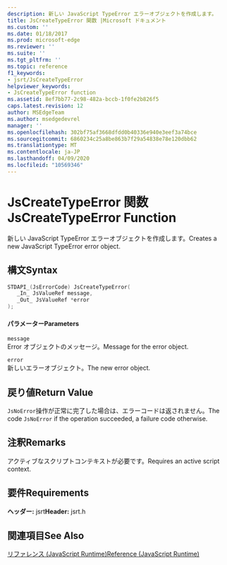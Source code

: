 ```yaml
---
description: 新しい JavaScript TypeError エラーオブジェクトを作成します。
title: JsCreateTypeError 関数 |Microsoft ドキュメント
ms.custom: ''
ms.date: 01/18/2017
ms.prod: microsoft-edge
ms.reviewer: ''
ms.suite: ''
ms.tgt_pltfrm: ''
ms.topic: reference
f1_keywords:
- jsrt/JsCreateTypeError
helpviewer_keywords:
- JsCreateTypeError function
ms.assetid: 8ef7bb77-2c98-482a-bccb-1f0fe2b826f5
caps.latest.revision: 12
author: MSEdgeTeam
ms.author: msedgedevrel
manager: ''
ms.openlocfilehash: 302bf75af3668dfdd0b40336e940e3eef3a74bce
ms.sourcegitcommit: 6860234c25a8be863b7f29a54838e78e120dbb62
ms.translationtype: MT
ms.contentlocale: ja-JP
ms.lasthandoff: 04/09/2020
ms.locfileid: "10569346"
---
```

# <span data-ttu-id="eefb1-103">JsCreateTypeError 関数</span><span class="sxs-lookup"><span data-stu-id="eefb1-103">JsCreateTypeError Function</span></span>
<span data-ttu-id="eefb1-104">新しい JavaScript TypeError エラーオブジェクトを作成します。</span><span class="sxs-lookup"><span data-stu-id="eefb1-104">Creates a new JavaScript TypeError error object.</span></span>  
  
## <span data-ttu-id="eefb1-105">構文</span><span class="sxs-lookup"><span data-stu-id="eefb1-105">Syntax</span></span>  
  
```cpp  
STDAPI_(JsErrorCode) JsCreateTypeError(  
   _In_ JsValueRef message,  
   _Out_ JsValueRef *error  
);  
```  
  
#### <span data-ttu-id="eefb1-106">パラメーター</span><span class="sxs-lookup"><span data-stu-id="eefb1-106">Parameters</span></span>  
 `message`  
 <span data-ttu-id="eefb1-107">Error オブジェクトのメッセージ。</span><span class="sxs-lookup"><span data-stu-id="eefb1-107">Message for the error object.</span></span>  
  
 `error`  
 <span data-ttu-id="eefb1-108">新しいエラーオブジェクト。</span><span class="sxs-lookup"><span data-stu-id="eefb1-108">The new error object.</span></span>  
  
## <span data-ttu-id="eefb1-109">戻り値</span><span class="sxs-lookup"><span data-stu-id="eefb1-109">Return Value</span></span>  
 <span data-ttu-id="eefb1-110">`JsNoError`操作が正常に完了した場合は、エラーコードは返されません。</span><span class="sxs-lookup"><span data-stu-id="eefb1-110">The code `JsNoError` if the operation succeeded, a failure code otherwise.</span></span>  
  
## <span data-ttu-id="eefb1-111">注釈</span><span class="sxs-lookup"><span data-stu-id="eefb1-111">Remarks</span></span>  
 <span data-ttu-id="eefb1-112">アクティブなスクリプトコンテキストが必要です。</span><span class="sxs-lookup"><span data-stu-id="eefb1-112">Requires an active script context.</span></span>  
  
## <span data-ttu-id="eefb1-113">要件</span><span class="sxs-lookup"><span data-stu-id="eefb1-113">Requirements</span></span>  
 <span data-ttu-id="eefb1-114">**ヘッダー:** jsrt</span><span class="sxs-lookup"><span data-stu-id="eefb1-114">**Header:** jsrt.h</span></span>  
  
## <span data-ttu-id="eefb1-115">関連項目</span><span class="sxs-lookup"><span data-stu-id="eefb1-115">See Also</span></span>  
 [<span data-ttu-id="eefb1-116">リファレンス (JavaScript Runtime)</span><span class="sxs-lookup"><span data-stu-id="eefb1-116">Reference (JavaScript Runtime)</span></span>](../chakra-hosting/reference-javascript-runtime.md)